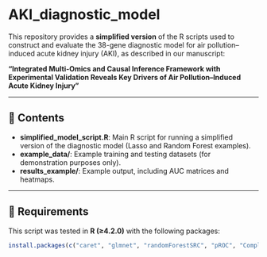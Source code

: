 # AKI_diagnostic_model
This repository provides a **simplified version** of the R scripts used to construct and evaluate the 38-gene diagnostic model for air pollution–induced acute kidney injury (AKI), as described in our manuscript:

**“Integrated Multi-Omics and Causal Inference Framework with Experimental Validation Reveals Key Drivers of Air Pollution–Induced Acute Kidney Injury”**

---

## 📌 Contents

- **simplified_model_script.R**: Main R script for running a simplified version of the diagnostic model (Lasso and Random Forest examples).
- **example_data/**: Example training and testing datasets (for demonstration purposes only).
- **results_example/**: Example output, including AUC matrices and heatmaps.

---

## 🔧 Requirements

This script was tested in **R (≥4.2.0)** with the following packages:

```R
install.packages(c("caret", "glmnet", "randomForestSRC", "pROC", "ComplexHeatmap", "RColorBrewer"))
